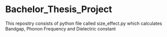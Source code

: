 # Bachelor_Thesis_Project
This repositry consists of python file called size_effect.py which calculates Bandgap, Phonon Frequency and Dielectric constant

